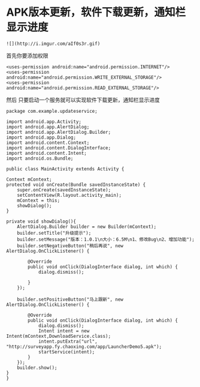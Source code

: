 # APK版本更新，软件下载更新，通知栏显示进度


    ![](http://i.imgur.com/aIf0s3r.gif)

首先你要添加权限

    <uses-permission android:name="android.permission.INTERNET"/>
    <uses-permission android:name="android.permission.WRITE_EXTERNAL_STORAGE"/>
    <uses-permission android:name="android.permission.READ_EXTERNAL_STORAGE"/>


然后 只要启动一个服务就可以实现软件下载更新，通知栏显示进度

    package com.example.updateservice;
    
    import android.app.Activity;
    import android.app.AlertDialog;
    import android.app.AlertDialog.Builder;
    import android.app.Dialog;
    import android.content.Context;
    import android.content.DialogInterface;
    import android.content.Intent;
    import android.os.Bundle;
    
    public class MainActivity extends Activity {

	Context mContext;
	protected void onCreate(Bundle savedInstanceState) {
		super.onCreate(savedInstanceState);
		setContentView(R.layout.activity_main);
		mContext = this;
		showDialog();
	}
	
	private void showDialog(){
		AlertDialog.Builder builder = new Builder(mContext);
		builder.setTitle("升级提示");
		builder.setMessage("版本：1.0.1\n大小：6.5M\n1、修改Bug\n2、增加功能");
		builder.setNegativeButton("稍后再说", new AlertDialog.OnClickListener() {
			
			@Override
			public void onClick(DialogInterface dialog, int which) {
				dialog.dismiss();
				
			}
		});
		
		builder.setPositiveButton("马上跟新", new AlertDialog.OnClickListener() {
			
			@Override
			public void onClick(DialogInterface dialog, int which) {
				dialog.dismiss();
				Intent intent = new Intent(mContext,DownloadService.class);
				intent.putExtra("url", "http://surveyapp.fy.chaoxing.com/app/LauncherDemo5.apk");
				startService(intent);
			}
		});
		builder.show();
	}
    }

